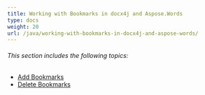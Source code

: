 ```yaml
---
title: Working with Bookmarks in docx4j and Aspose.Words
type: docs
weight: 20
url: /java/working-with-bookmarks-in-docx4j-and-aspose-words/
---
```


###### This section includes the following topics:

- [Add Bookmarks](https://docs.aspose.com/words/java/add-bookmarks/)
- [Delete Bookmarks](https://docs.aspose.com/words/java/delete-bookmarks/)
